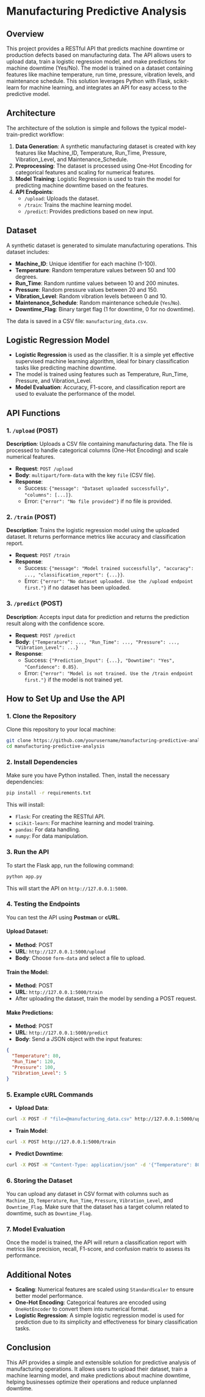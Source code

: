 # Manufacturing Predictive Analysis

## Overview
This project provides a RESTful API that predicts machine downtime or production defects based on manufacturing data. The API allows users to upload data, train a logistic regression model, and make predictions for machine downtime (Yes/No). The model is trained on a dataset containing features like machine temperature, run time, pressure, vibration levels, and maintenance schedule. This solution leverages Python with Flask, scikit-learn for machine learning, and integrates an API for easy access to the predictive model.

## Architecture
The architecture of the solution is simple and follows the typical model-train-predict workflow:

1. **Data Generation**: A synthetic manufacturing dataset is created with key features like Machine_ID, Temperature, Run_Time, Pressure, Vibration_Level, and Maintenance_Schedule.
2. **Preprocessing**: The dataset is processed using One-Hot Encoding for categorical features and scaling for numerical features. 
3. **Model Training**: Logistic Regression is used to train the model for predicting machine downtime based on the features.
4. **API Endpoints**: 
   - `/upload`: Uploads the dataset.
   - `/train`: Trains the machine learning model.
   - `/predict`: Provides predictions based on new input.

## Dataset
A synthetic dataset is generated to simulate manufacturing operations. This dataset includes:

- **Machine_ID**: Unique identifier for each machine (1-100).
- **Temperature**: Random temperature values between 50 and 100 degrees.
- **Run_Time**: Random runtime values between 10 and 200 minutes.
- **Pressure**: Random pressure values between 20 and 150.
- **Vibration_Level**: Random vibration levels between 0 and 10.
- **Maintenance_Schedule**: Random maintenance schedule (`Yes`/`No`).
- **Downtime_Flag**: Binary target flag (1 for downtime, 0 for no downtime).

The data is saved in a CSV file: `manufacturing_data.csv`.

## Logistic Regression Model
- **Logistic Regression** is used as the classifier. It is a simple yet effective supervised machine learning algorithm, ideal for binary classification tasks like predicting machine downtime.
- The model is trained using features such as Temperature, Run_Time, Pressure, and Vibration_Level.
- **Model Evaluation**: Accuracy, F1-score, and classification report are used to evaluate the performance of the model.

## API Functions

### 1. `/upload` (POST)
**Description**: Uploads a CSV file containing manufacturing data. The file is processed to handle categorical columns (One-Hot Encoding) and scale numerical features.
- **Request**: `POST /upload`
- **Body**: `multipart/form-data` with the key `file` (CSV file).
- **Response**:
  - Success: `{"message": "Dataset uploaded successfully", "columns": [...]}`.
  - Error: `{"error": "No file provided"}` if no file is provided.

### 2. `/train` (POST)
**Description**: Trains the logistic regression model using the uploaded dataset. It returns performance metrics like accuracy and classification report.
- **Request**: `POST /train`
- **Response**:
  - Success: `{"message": "Model trained successfully", "accuracy": ..., "classification_report": {...}}`.
  - Error: `{"error": "No dataset uploaded. Use the /upload endpoint first."}` if no dataset has been uploaded.

### 3. `/predict` (POST)
**Description**: Accepts input data for prediction and returns the prediction result along with the confidence score.
- **Request**: `POST /predict`
- **Body**: `{"Temperature": ..., "Run_Time": ..., "Pressure": ..., "Vibration_Level": ...}`
- **Response**:
  - Success: `{"Prediction_Input": {...}, "Downtime": "Yes", "Confidence": 0.85}`.
  - Error: `{"error": "Model is not trained. Use the /train endpoint first."}` if the model is not trained yet.

## How to Set Up and Use the API

### 1. Clone the Repository
Clone this repository to your local machine:
```bash
git clone https://github.com/yourusername/manufacturing-predictive-analysis.git
cd manufacturing-predictive-analysis
```

### 2. Install Dependencies
Make sure you have Python installed. Then, install the necessary dependencies:
```bash
pip install -r requirements.txt
```
This will install:
- `Flask`: For creating the RESTful API.
- `scikit-learn`: For machine learning and model training.
- `pandas`: For data handling.
- `numpy`: For data manipulation.

### 3. Run the API
To start the Flask app, run the following command:
```bash
python app.py
```
This will start the API on `http://127.0.0.1:5000`.

### 4. Testing the Endpoints
You can test the API using **Postman** or **cURL**.

#### Upload Dataset:
- **Method**: POST
- **URL**: `http://127.0.0.1:5000/upload`
- **Body**: Choose `form-data` and select a file to upload.

#### Train the Model:
- **Method**: POST
- **URL**: `http://127.0.0.1:5000/train`
- After uploading the dataset, train the model by sending a POST request.

#### Make Predictions:
- **Method**: POST
- **URL**: `http://127.0.0.1:5000/predict`
- **Body**: Send a JSON object with the input features:
```json
{
  "Temperature": 80,
  "Run_Time": 120,
  "Pressure": 100,
  "Vibration_Level": 5
}
```

### 5. Example cURL Commands
- **Upload Data**:
```bash
curl -X POST -F "file=@manufacturing_data.csv" http://127.0.0.1:5000/upload
```

- **Train Model**:
```bash
curl -X POST http://127.0.0.1:5000/train
```

- **Predict Downtime**:
```bash
curl -X POST -H "Content-Type: application/json" -d '{"Temperature": 80, "Run_Time": 120, "Pressure": 100, "Vibration_Level": 5}' http://127.0.0.1:5000/predict
```

### 6. Storing the Dataset
You can upload any dataset in CSV format with columns such as `Machine_ID`, `Temperature`, `Run_Time`, `Pressure`, `Vibration_Level`, and `Downtime_Flag`. Make sure that the dataset has a target column related to downtime, such as `Downtime_Flag`.

### 7. Model Evaluation
Once the model is trained, the API will return a classification report with metrics like precision, recall, F1-score, and confusion matrix to assess its performance.

## Additional Notes
- **Scaling**: Numerical features are scaled using `StandardScaler` to ensure better model performance.
- **One-Hot Encoding**: Categorical features are encoded using `OneHotEncoder` to convert them into numerical format.
- **Logistic Regression**: A simple logistic regression model is used for prediction due to its simplicity and effectiveness for binary classification tasks.

## Conclusion
This API provides a simple and extensible solution for predictive analysis of manufacturing operations. It allows users to upload their dataset, train a machine learning model, and make predictions about machine downtime, helping businesses optimize their operations and reduce unplanned downtime.
